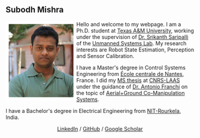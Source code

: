 ## Subodh Mishra 

<img style="float: left;" src="images/personalpic.jpg">

Hello and welcome to my webpage. I am a Ph.D. student at [Texas A&M University](https://www.tamu.edu/), working under the supervision of [Dr. Srikanth Saripalli](https://engineering.tamu.edu/mechanical/profiles/saripalli.html) of the [Unmanned Systems Lab](https://unmanned.tamu.edu/).  My research interests are Robot State Estimation, Perception and Sensor Calibration. 

I have a Master's degree in Control Systems Engineering from [École centrale de Nantes](https://www.ec-nantes.fr/), France. I did my [MS thesis](https://github.com/SubMishMar/SubMishMar.github.io/blob/master/thesis/Master_Internship_Report_MISHRA_Subodh%5BRevised%5D.pdf) at [CNRS-LAAS](https://www.laas.fr/public/en) under the guidance of [Dr. Antonio Franchi](https://homepages.laas.fr/afranchi/robotics/?q=node/1) on the topic of [Aerial+Ground Co-Manipulation Systems](https://youtu.be/o9xmPYNPfRE).

I have a Bachelor's degree in Electrical Engineering from [NIT-Rourkela](http://www.nitrkl.ac.in/), India.

<center> <a href="https://www.linkedin.com/in/subodh-mishra/">LinkedIn</a> / <a href="https://github.com/SubMishMar">GitHub</a> / <a href="https://scholar.google.com/citations?user=4dltZR4AAAAJ&hl=en">Google Scholar</a> </center>



